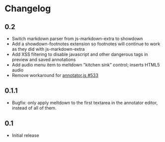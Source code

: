 # Changelog

## 0.2

* Switch markdown parser from js-markdown-extra to showdown
* Add a showdown-footnotes extension so footnotes will continue to work as they did with js-markdown-extra
* Add XSS filtering to disable javascript and other dangerous tags in preview and saved annotations
* Add audio menu item to meltdown "kitchen sink" control; inserts HTML5 audio
* Remove workaround for  [annotator.js #533](https://github.com/openannotation/annotator/pull/533)

## 0.1.1
* Bugfix: only apply meltdown to the first textarea in the annotator editor, instead of all of them.

## 0.1
* Initial release
